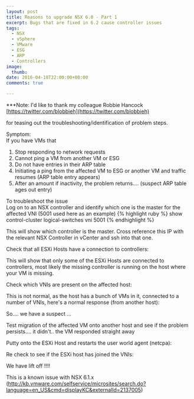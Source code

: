 ```yaml
---
layout: post
title: Reasons to upgrade NSX 6.0 - Part 1
excerpt: Bugs that are fixed in 6.2 cause controller issues
tags: 
  - NSX
  - vSphere
  - VMware
  - ESG
  - ARP
  - Controllers
image:
  thumb:
date: 2016-04-18T22:00:00+00:00
comments: true

---
```

***Note: I'd like to thank my colleague Robbie Hancock [https://twitter.com/blobbieh](https://twitter.com/blobbieh)

for teasing out the troubleshooting/identification of problem steps.


Symptom:  
If you have VMs that<BR>
1.  Stop responding to network requests
2.  Cannot ping a VM from another VM or ESG
3.  Do not have entries in their ARP table
4.  Initiating a ping from the affected VM to ESG or another VM and traffic resumes (ARP table entry appears)
5.  After an amount if inactivity, the problem returns.... (suspect ARP table ages out entry)


To troubleshoot the issue  
Log on to an NSX controller and identify which one is the master for the affected VNI (5001 used here as an example)
{% highlight ruby %}
show control-cluster logical-switches vni 5001
{% endhighlight %}

This will show which controller is the master.  Cross reference this IP with the relevant NSX Controller in vCenter and ssh into that one.  
 
Check that all ESXi Hosts have a connection to controllers:  

This will show that only some of the ESXi Hosts are connected to controllers, most likely the missing controller is running on the host where your VM is missing.

Check which VNIs are present on the affected host:

This is not normal, as the host has a bunch of VMs in it, connected to a number of VNIs, here's a normal response (from another host):

 
So.... we have a suspect  ...
 
Test migration of the affected VM onto another host and see if the problem persists.... it didn't.. the VM responded straight away 
 
Putty onto the ESXi Host and restarts the user world agent (netcpa):

 
Re check to see if the ESXi host has joined the VNIs:

 
We have lift off !!!!
 
This is a known issue with NSX 6.1.x (http://kb.vmware.com/selfservice/microsites/search.do?language=en_US&cmd=displayKC&externalId=2137005)

